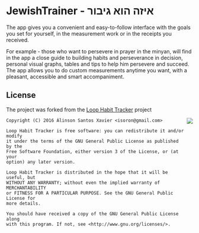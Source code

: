 # JewishTrainer - איזה הוא גיבור

The app gives you a convenient and easy-to-follow interface with the goals you set for yourself, in the measurement work or in the receipts you received.

For example - those who want to persevere in prayer in the minyan, will find in the app a close guide to building habits and perseverance in decision, personal visual graphs, tables and tips to help him persevere and succeed. The app allows you to do custom measurements anytime you want, with a pleasant, accessible and smart accompaniment.

## License

The project was forked from the [Loop Habit Tracker](https://github.com/iSoron/uhabits) project

<img align="right" src="https://www.gnu.org/graphics/gplv3-88x31.png">

	Copyright (C) 2016 Álinson Santos Xavier <isoron@gmail.com>

	Loop Habit Tracker is free software: you can redistribute it and/or modify
	it under the terms of the GNU General Public License as published by the
	Free Software Foundation, either version 3 of the License, or (at your
	option) any later version.

	Loop Habit Tracker is distributed in the hope that it will be useful, but
	WITHOUT ANY WARRANTY; without even the implied warranty of MERCHANTABILITY
	or FITNESS FOR A PARTICULAR PURPOSE. See the GNU General Public License for
	more details.

	You should have received a copy of the GNU General Public License along
	with this program. If not, see <http://www.gnu.org/licenses/>.
